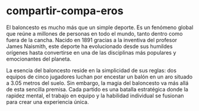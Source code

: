 # compartir-compa-eros
El baloncesto es mucho más que un simple deporte. Es un fenómeno global que reúne a millones de personas en todo el mundo, tanto dentro como fuera de la cancha. Nacido en 1891 gracias a la inventiva del profesor James Naismith, este deporte ha evolucionado desde sus humildes orígenes hasta convertirse en una de las disciplinas más populares y emocionantes del planeta.

La esencia del baloncesto reside en la simplicidad de sus reglas: dos equipos de cinco jugadores luchan por encestar un balón en un aro situado a 3.05 metros del suelo. Sin embargo, la magia del baloncesto va más allá de esta sencilla premisa. Cada partido es una batalla estratégica donde la rapidez mental, el trabajo en equipo y la habilidad individual se fusionan para crear una experiencia única.
